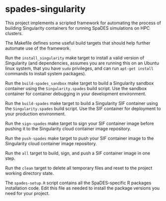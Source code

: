# spades-singularity

This project implements a scripted framework for automating the process of building Singularity containers for running SpaDES simulations on HPC clusters.

The Makefile defines some useful build targets that should help further automate use of the framework.

Run the `install_singularity` make target to install a valid version of Singularity (and dependencies, assumes you are running this on an Ubuntu linux system, that you have `sudo` privileges, and can run `apt-get install` commands to install system packages).

Run the `build-spades_sandbox` make target to build a Singularity sandbox container using the `Singularity.spades` build script. Use the sandbox container for container debugging in your development environment.

Run the `build-spades` make target to build a Singularity SIF container using the `Singularity.spades` build script. Use the SIF container for deployment to your production environment.

Run the `sign-spades` make target to sign your SIF container image before pushing it to the Singularity cloud container image repository.

Run the `push-spades` make target to push your SIF container image to the Singularity cloud container image repository. 

Run the `all` target to build, sign, and push a SIF container image in one step.

Run the `clean` target to delete all temporary files and reset to the project working directory state.

The `spades-setup.R` script contains all the SpaDES-specific R packages installation code. Edit this file as needed to install the package versions you need for your project.
